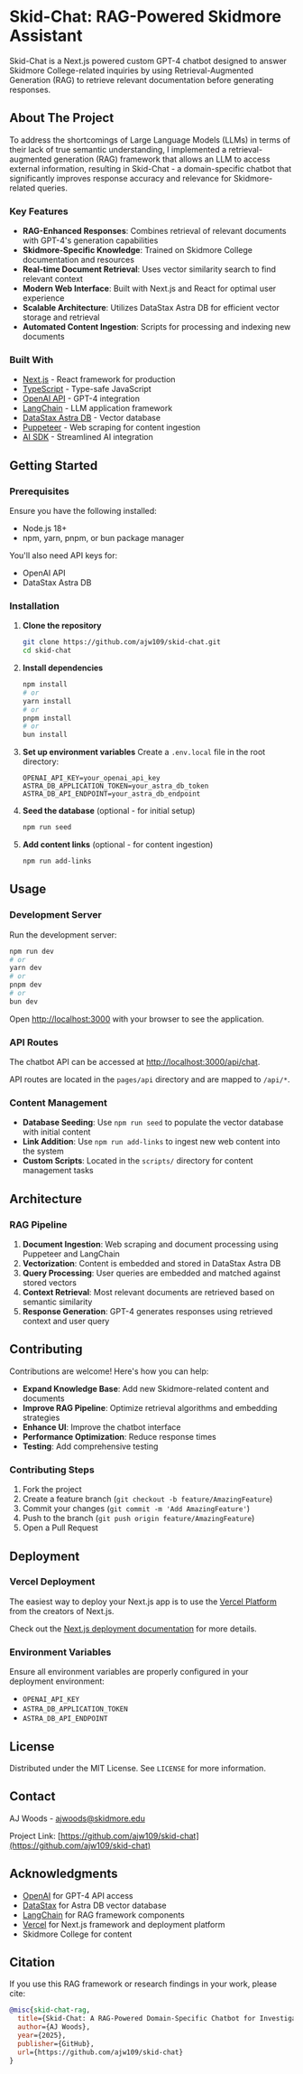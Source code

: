 # Skid-Chat: RAG-Powered Skidmore Assistant

Skid-Chat is a Next.js powered custom GPT-4 chatbot designed to answer Skidmore College-related inquiries by using Retrieval-Augmented Generation (RAG) to retrieve relevant documentation before generating responses.

## About The Project

To address the shortcomings of Large Language Models (LLMs) in terms of their lack of true semantic understanding, I implemented a retrieval-augmented generation (RAG) framework that allows an LLM to access external information, resulting in Skid-Chat - a domain-specific chatbot that significantly improves response accuracy and relevance for Skidmore-related queries.

### Key Features

- **RAG-Enhanced Responses**: Combines retrieval of relevant documents with GPT-4's generation capabilities
- **Skidmore-Specific Knowledge**: Trained on Skidmore College documentation and resources
- **Real-time Document Retrieval**: Uses vector similarity search to find relevant context
- **Modern Web Interface**: Built with Next.js and React for optimal user experience
- **Scalable Architecture**: Utilizes DataStax Astra DB for efficient vector storage and retrieval
- **Automated Content Ingestion**: Scripts for processing and indexing new documents

### Built With

- [Next.js](https://nextjs.org/) - React framework for production
- [TypeScript](https://www.typescriptlang.org/) - Type-safe JavaScript
- [OpenAI API](https://openai.com/api/) - GPT-4 integration
- [LangChain](https://langchain.com/) - LLM application framework
- [DataStax Astra DB](https://www.datastax.com/products/datastax-astra) - Vector database
- [Puppeteer](https://pptr.dev/) - Web scraping for content ingestion
- [AI SDK](https://sdk.vercel.ai/) - Streamlined AI integration

## Getting Started

### Prerequisites

Ensure you have the following installed:
- Node.js 18+ 
- npm, yarn, pnpm, or bun package manager

You'll also need API keys for:
- OpenAI API
- DataStax Astra DB

### Installation

1. **Clone the repository**
   ```bash
   git clone https://github.com/ajw109/skid-chat.git
   cd skid-chat
   ```

2. **Install dependencies**
   ```bash
   npm install
   # or
   yarn install
   # or
   pnpm install
   # or
   bun install
   ```

3. **Set up environment variables**
   Create a `.env.local` file in the root directory:
   ```env
   OPENAI_API_KEY=your_openai_api_key
   ASTRA_DB_APPLICATION_TOKEN=your_astra_db_token
   ASTRA_DB_API_ENDPOINT=your_astra_db_endpoint
   ```

4. **Seed the database** (optional - for initial setup)
   ```bash
   npm run seed
   ```

5. **Add content links** (optional - for content ingestion)
   ```bash
   npm run add-links
   ```

## Usage

### Development Server

Run the development server:

```bash
npm run dev
# or
yarn dev
# or
pnpm dev
# or
bun dev
```

Open [http://localhost:3000](http://localhost:3000) with your browser to see the application.

### API Routes

The chatbot API can be accessed at [http://localhost:3000/api/chat](http://localhost:3000/api/chat). 

API routes are located in the `pages/api` directory and are mapped to `/api/*`.

### Content Management

- **Database Seeding**: Use `npm run seed` to populate the vector database with initial content
- **Link Addition**: Use `npm run add-links` to ingest new web content into the system
- **Custom Scripts**: Located in the `scripts/` directory for content management tasks

## Architecture

### RAG Pipeline

1. **Document Ingestion**: Web scraping and document processing using Puppeteer and LangChain
2. **Vectorization**: Content is embedded and stored in DataStax Astra DB
3. **Query Processing**: User queries are embedded and matched against stored vectors
4. **Context Retrieval**: Most relevant documents are retrieved based on semantic similarity
5. **Response Generation**: GPT-4 generates responses using retrieved context and user query

## Contributing

Contributions are welcome! Here's how you can help:

- **Expand Knowledge Base**: Add new Skidmore-related content and documents
- **Improve RAG Pipeline**: Optimize retrieval algorithms and embedding strategies  
- **Enhance UI**: Improve the chatbot interface
- **Performance Optimization**: Reduce response times
- **Testing**: Add comprehensive testing

### Contributing Steps

1. Fork the project
2. Create a feature branch (`git checkout -b feature/AmazingFeature`)
3. Commit your changes (`git commit -m 'Add AmazingFeature'`)
4. Push to the branch (`git push origin feature/AmazingFeature`)
5. Open a Pull Request

## Deployment

### Vercel Deployment

The easiest way to deploy your Next.js app is to use the [Vercel Platform](https://vercel.com/new?utm_medium=default-template&filter=next.js&utm_source=create-next-app&utm_campaign=create-next-app-readme) from the creators of Next.js.

Check out the [Next.js deployment documentation](https://nextjs.org/docs/pages/building-your-application/deploying) for more details.

### Environment Variables

Ensure all environment variables are properly configured in your deployment environment:

- `OPENAI_API_KEY`
- `ASTRA_DB_APPLICATION_TOKEN` 
- `ASTRA_DB_API_ENDPOINT`

## License

Distributed under the MIT License. See `LICENSE` for more information.

## Contact

AJ Woods - ajwoods@skidmore.edu

Project Link: [https://github.com/ajw109/skid-chat](https://github.com/ajw109/skid-chat)

## Acknowledgments

- [OpenAI](https://openai.com/) for GPT-4 API access
- [DataStax](https://www.datastax.com/) for Astra DB vector database
- [LangChain](https://langchain.com/) for RAG framework components
- [Vercel](https://vercel.com/) for Next.js framework and deployment platform
- Skidmore College for content

## Citation

If you use this RAG framework or research findings in your work, please cite:

```bibtex
@misc{skid-chat-rag,
  title={Skid-Chat: A RAG-Powered Domain-Specific Chatbot for Investigating LLM Semantic Understanding},
  author={AJ Woods},
  year={2025},
  publisher={GitHub},
  url={https://github.com/ajw109/skid-chat}
}
```
